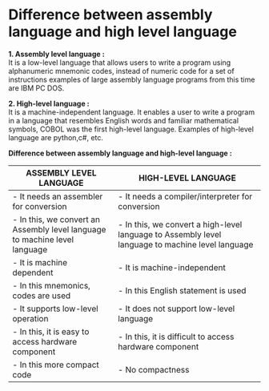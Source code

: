# Difference between assembly language and high level language

**1. Assembly level language :**  
It is a low-level language that allows users to write a program using alphanumeric mnemonic codes, instead of numeric code for a set of instructions examples of large assembly language programs from this time are IBM PC DOS.

**2. High-level language :**  
It is a machine-independent language. It enables a user to write a program in a language that resembles English words and familiar mathematical symbols, COBOL was the first high-level language. Examples of high-level language are python,c#, etc.

**Difference between assembly language and high-level language :**

| **ASSEMBLY LEVEL LANGUAGE**                                                | **HIGH-LEVEL** **LANGUAGE**<br>                                                                  |
| -------------------------------------------------------------------------- | ------------------------------------------------------------------------------------------------ |
| - It needs an assembler for conversion                                     | - It needs a compiler/interpreter for conversion                                                 |
| - In this, we convert an Assembly level language to machine level language | - In this, we convert a high-level language to Assembly level language to machine level language |
| - It is machine dependent                                                  | - It is machine-independent                                                                      |
| - In this mnemonics, codes are used                                        | - In this English statement is used                                                              |
| - It supports low-level operation                                          | - It does not support low-level language                                                         |
| - In this, it is easy to access hardware component                         | - In this, it is difficult to access hardware component                                          |
| - In this more compact code                                                | - No compactness                                                                                 |

